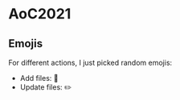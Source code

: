 # AoC2021

## Emojis

For different actions, I just picked random emojis:

- Add files: 🍱
- Update files: ✏️